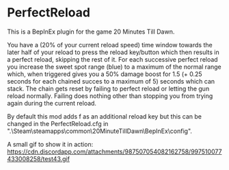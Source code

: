 # PerfectReload
This is a BepInEx plugin for the game 20 Minutes Till Dawn.

You have a (20% of your current reload speed) time window towards the later half of your reload to press the reload key/button which then results in a perfect reload, skipping the rest of it.
For each successive perfect reload you increase the sweet spot range (blue) to a maximum of the normal range which, when triggered gives you a 50% damage boost for 1.5 (+ 0.25 seconds for each chained succes to a maximum of 5) seconds which can stack.
The chain gets reset by failing to perfect reload or letting the gun reload normally.
Failing does nothing other than stopping you from trying again during the current reload.

By default this mod adds f as an additional reload key but this can be changed in the PerfectReload.cfg in ".\Steam\steamapps\common\20MinuteTillDawn\BepInEx\config".

A small gif to show it in action:
https://cdn.discordapp.com/attachments/987507054082162758/997510077433008258/test43.gif